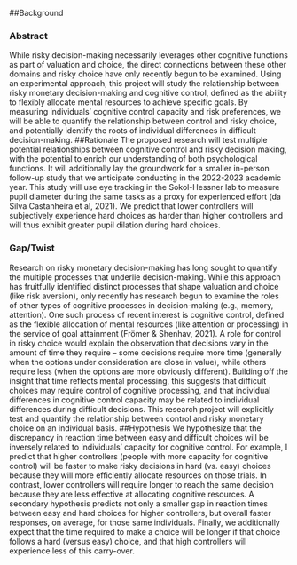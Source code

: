 ##Background 
### Abstract 
While risky decision-making necessarily leverages other cognitive functions as part of valuation and choice, the direct connections between these other domains and risky choice have only recently begun to be examined. Using an experimental approach, this project will study the relationship between risky monetary decision-making and cognitive control, defined as the ability to flexibly allocate mental resources to achieve specific goals. By measuring individuals’ cognitive control capacity and risk preferences, we will be able to quantify the relationship between control and risky choice, and potentially identify the roots of individual differences in difficult decision-making. 
##Rationale 
The proposed research will test multiple potential relationships between cognitive control and risky decision making, with the potential to enrich our understanding of both psychological functions. It will additionally lay the groundwork for a smaller in-person follow-up study that we anticipate conducting in the 2022-2023 academic year. This study will use eye tracking in the Sokol-Hessner lab to measure pupil diameter during the same tasks as a proxy for experienced effort (da Silva Castanheira et al, 2021). We predict that lower controllers will subjectively experience hard choices as harder than higher controllers and will thus exhibit greater pupil dilation during hard choices.
### Gap/Twist 
Research on risky monetary decision-making has long sought to quantify the multiple processes that underlie decision-making. While this approach has fruitfully identified distinct processes that shape valuation and choice (like risk aversion), only recently has research begun to examine the roles of other types of cognitive processes in decision-making (e.g., memory, attention). One such process of recent interest is cognitive control, defined as the flexible allocation of mental resources (like attention or processing) in the service of goal attainment (Frömer & Shenhav, 2021). A role for control in risky choice would explain the observation that decisions vary in the amount of time they require – some decisions require more time (generally when the options under consideration are close in value), while others require less (when the options are more obviously different). Building off the insight that time reflects mental processing, this suggests that difficult choices may require control of cognitive processing, and that individual differences in cognitive control capacity may be related to individual differences during difficult decisions. This research project will explicitly test and quantify the relationship between control and risky monetary choice on an individual basis. 
##Hypothesis 
We hypothesize that the discrepancy in reaction time between easy and difficult choices will be inversely related to individuals’ capacity for cognitive control. For example, I predict that higher controllers (people with more capacity for cognitive control) will be faster to make risky decisions in hard (vs. easy) choices because they will more efficiently allocate resources on those trials. In contrast, lower controllers will require longer to reach the same decision because they are less effective at allocating cognitive resources. A secondary hypothesis predicts not only a smaller gap in reaction times between easy and hard choices for higher controllers, but overall faster responses, on average, for those same individuals. Finally, we additionally expect that the time required to make a choice will be longer if that choice follows a hard (versus easy) choice, and that high controllers will experience less of this carry-over. 
